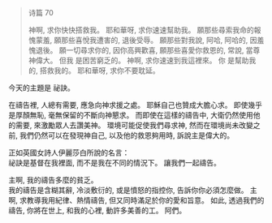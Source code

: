 > 诗篇 70
> 
> 神啊, 求你快快搭救我。 耶和華呀, 求你速速幫助我。
願那些尋索我命的報愧蒙羞, 願那些喜悅我遭害的, 退後受辱。
願那些對我說, 阿哈, 阿哈的, 因羞愧退後。
願一切尋求你的, 因你高興歡喜, 願那些喜愛你救恩的, 常說, 當尊神偉大。
但我 是困苦窮乏的。 神啊, 求你速速到我這裡來。 你 是幫助我的, 搭救我的。 耶和華呀, 求你不要耽延。

今天的主題是 祕訣。  

在禱告裡, 人總有需要, 應急向神求援之處。
耶穌自己也贊成大膽心求。
即使幾乎是厚顏無恥, 毫無保留的不斷向神懇求。
而即使在這樣的禱告中, 大衛仍然使用他的需要, 來激勵眾人去讚美神。
環境可能促使我們尋求神, 然而在環境尚未改變之前, 我們仍然可以在發現神自己, 以及他的救恩夠用時, 訴說主是偉大的。

正如英國女詩人伊麗莎白所說的名言：  
祕訣是基督在我裡面, 而不是我在不同的情況下。
讓我們一起禱告。

主啊, 我的禱告多麼的貧乏。  
我的禱告是含糊其辭, 冷淡敷衍的, 或是憤怒的指控你, 告訴你你必須怎麼做。
主啊, 求教導我用紀律、熱情禱告, 但又同時滿足於你的愛和旨意。
如此, 透過我們的禱告, 你將在世上, 和我的心裡, 動許多美善的工。
阿們。
